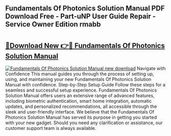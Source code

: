 ## Fundamentals Of Photonics Solution Manual PDF Download Free - Part-uNP User Guide Repair - Service Owner Edition rmabb

# <h2><a href="http://bc6448.oget.top/?id=Fundamentals+Of+Photonics+Solution+Manual">🔗Download New 👉🔴 Fundamentals Of Photonics Solution Manual</a></h2>

[![Fundamentals Of Photonics Solution Manual new download](https://i.imgur.com/5g1atiW.png)](http://bc6448.oget.top/?id=Fundamentals+Of+Photonics+Solution+Manual)
Navigate with Confidence This manual guides you through the process of setting up, using, and maintaining your new Fundamentals Of Photonics Solution Manual with confidence. Step-by-Step Setup Guide Follow these steps for a seamless and successful setup experience. Fundamentals Of Photonics Solution Manual offers users an extensive range of advanced features, including biometric authentication, smart home integration, automatic updates, and personalized recommendations, all accessible through the sleek and user-friendly interface. We believe that the Fundamentals Of Photonics Solution Manual has served its purpose in getting you started with your new gadget. Should you need any clarification or assistance, our customer support team is always available.
